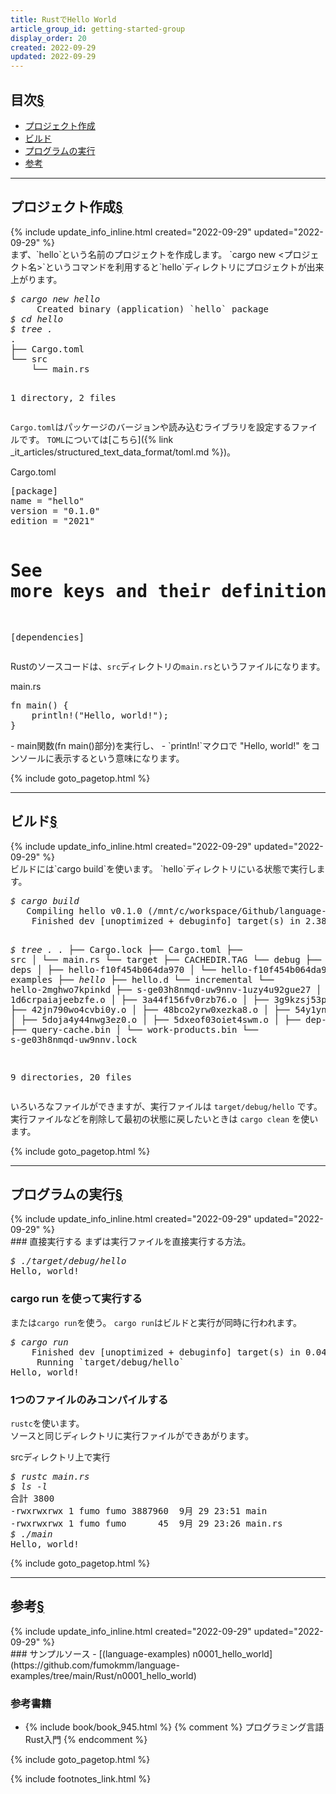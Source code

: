 ```yaml
---
title: RustでHello World
article_group_id: getting-started-group
display_order: 20
created: 2022-09-29
updated: 2022-09-29
---
```


## <a name="index">目次</a><a class="heading-anchor-permalink" href="#目次">§</a>

<ul id="index_ul">
<li><a href="#プロジェクト作成">プロジェクト作成</a></li>
<li><a href="#ビルド">ビルド</a></li>
<li><a href="#プログラムの実行">プログラムの実行</a></li>
<li><a href="#参考">参考</a></li>
</ul>

* * *
## <a name="プロジェクト作成">プロジェクト作成</a><a class="heading-anchor-permalink" href="#プロジェクト作成">§</a>
<div class="chapter-updated">{% include update_info_inline.html created="2022-09-29" updated="2022-09-29" %}</div>
まず、`hello`という名前のプロジェクトを作成します。  
`cargo new <プロジェクト名>`というコマンドを利用すると`hello`ディレクトリにプロジェクトが出来上がります。

<div class="code-box-output no-title">
<pre>
<em class="command">$ cargo new hello</em>
     Created binary (application) `hello` package
<em class="command">$ cd hello</em>
<em class="command">$ tree .</em>
.
├── Cargo.toml
└── src
    └── main.rs

1 directory, 2 files
</pre>
</div>

`Cargo.toml`はパッケージのバージョンや読み込むライブラリを設定するファイルです。
`TOML`については[こちら]({% link _it_articles/structured_text_data_format/toml.md %})。

<div class="code-box">
<div class="title">Cargo.toml</div>
<pre>
[package]
name = "hello"
version = "0.1.0"
edition = "2021"

# See more keys and their definitions at https://doc.rust-lang.org/cargo/reference/manifest.html

[dependencies]
</pre>
</div>

Rustのソースコードは、`src`ディレクトリの`main.rs`というファイルになります。  

<div class="code-box">
<div class="title">main.rs</div>
<pre>
fn main() {
    println!("Hello, world!");
}
</pre>
</div>
- main関数(fn main()部分)を実行し、
- `println!`マクロで "Hello, world!" をコンソールに表示するという意味になります。

{% include goto_pagetop.html %}

* * *
## <a name="ビルド">ビルド</a><a class="heading-anchor-permalink" href="#ビルド">§</a>
<div class="chapter-updated">{% include update_info_inline.html created="2022-09-29" updated="2022-09-29" %}</div>
ビルドには`cargo build`を使います。  
`hello`ディレクトリにいる状態で実行します。

<div class="code-box-output no-title">
<pre>
<em class="command">$ cargo build</em>
   Compiling hello v0.1.0 (/mnt/c/workspace/Github/language-examples/Rust/hello)
    Finished dev [unoptimized + debuginfo] target(s) in 2.38s

<em class="command">$ tree .</em>
.
├── Cargo.lock
├── Cargo.toml
├── src
│   └── main.rs
└── target
    ├── CACHEDIR.TAG
    └── debug
        ├── build
        ├── deps
        │   ├── hello-f10f454b064da970
        │   └── hello-f10f454b064da970.d
        ├── examples
        ├── <em>hello</em>
        ├── hello.d
        └── incremental
            └── hello-2mghwo7kpinkd
                ├── s-ge03h8nmqd-uw9nnv-1uzy4u92gue27
                │   ├── 1d6crpaiajeebzfe.o
                │   ├── 3a44f156fv0rzb76.o
                │   ├── 3g9kzsj53phza7ii.o
                │   ├── 42jn790wo4cvbi0y.o
                │   ├── 48bco2yrw0xezka8.o
                │   ├── 54y1yn6ksdtd3wa1.o
                │   ├── 5doja4y44nwg3ez0.o
                │   ├── 5dxeof03oiet4swm.o
                │   ├── dep-graph.bin
                │   ├── query-cache.bin
                │   └── work-products.bin
                └── s-ge03h8nmqd-uw9nnv.lock

9 directories, 20 files
</pre>
</div>

いろいろなファイルができますが、実行ファイルは `target/debug/hello` です。  
実行ファイルなどを削除して最初の状態に戻したいときは `cargo clean` を使います。

{% include goto_pagetop.html %}

* * *
## <a name="プログラムの実行">プログラムの実行</a><a class="heading-anchor-permalink" href="#プログラムの実行">§</a>
<div class="chapter-updated">{% include update_info_inline.html created="2022-09-29" updated="2022-09-29" %}</div>
### 直接実行する
まずは実行ファイルを直接実行する方法。

<div class="code-box-output no-title">
<pre>
<em class="command">$ ./target/debug/hello</em>
Hello, world!
</pre>
</div>

### cargo run を使って実行する
または`cargo run`を使う。
`cargo run`はビルドと実行が同時に行われます。

<div class="code-box-output no-title">
<pre>
<em class="command">$ cargo run</em>
    Finished dev [unoptimized + debuginfo] target(s) in 0.04s
     Running `target/debug/hello`
Hello, world!
</pre>
</div>

### 1つのファイルのみコンパイルする
`rustc`を使います。  
ソースと同じディレクトリに実行ファイルができあがります。

<div class="code-box-output">
<div class="title">srcディレクトリ上で実行</div>
<pre>
<em class="command">$ rustc main.rs</em>
<em class="command">$ ls -l</em>
合計 3800
-rwxrwxrwx 1 fumo fumo 3887960  9月 29 23:51 main
-rwxrwxrwx 1 fumo fumo      45  9月 29 23:26 main.rs
<em class="command">$ ./main</em>
Hello, world!
</pre>
</div>

{% include goto_pagetop.html %}

* * *
## <a name="参考">参考</a><a class="heading-anchor-permalink" href="#参考">§</a>
<div class="chapter-updated">{% include update_info_inline.html created="2022-09-29" updated="2022-09-29" %}</div>
### サンプルソース
- [(language-examples) n0001_hello_world](https://github.com/fumokmm/language-examples/tree/main/Rust/n0001_hello_world)

### 参考書籍
- {% include book/book_945.html %} {% comment %} プログラミング言語Rust入門 {% endcomment %}

{% include goto_pagetop.html %}

{% include footnotes_link.html %}
